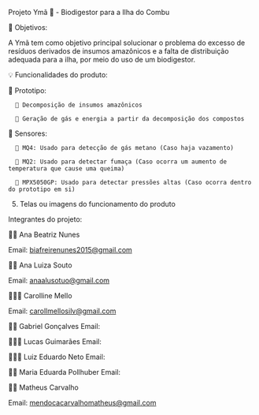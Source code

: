 Projeto Ymã 🌿 - Biodigestor para a Ilha do Combu
   
🎯 Objetivos:

A Ymã tem como objetivo principal solucionar o problema do excesso de resíduos derivados de insumos amazônicos e a falta de distribuição adequada para a ilha, por meio do uso de um biodigestor.

💡 Funcionalidades do produto:

   📍 Prototipo:

      🔸 Decomposição de insumos amazônicos
  
      🔸 Geração de gás e energia a partir da decomposição dos compostos

   📍 Sensores:

      🔹 MQ4: Usado para detecção de gás metano (Caso haja vazamento)
   
      🔹 MQ2: Usado para detectar fumaça (Caso ocorra um aumento de temperatura que cause uma queima)

      🔹 MPX5050GP: Usado para detectar pressões altas (Caso ocorra dentro do prototipo em si)
   
5. Telas ou imagens do funcionamento do produto
   
Integrantes do projeto:

👩🏻 Ana Beatriz Nunes

Email: biafreirenunes2015@gmail.com 

👩🏻 Ana Luiza Souto

Email: anaalusotuo@gmail.com

👱🏻‍♀️ Carolline Mello

Email: carollmellosilv@gmail.com

🧑🏻 Gabriel Gonçalves
Email:

🧔🏻‍♂️ Lucas Guimarães 
Email:

👨🏽‍🦱 Luiz Eduardo Neto
Email:

👩🏻 Maria Eduarda Pollhuber
Email:

🧑🏻 Matheus Carvalho

Email: mendocacarvalhomatheus@gmail.com
   
